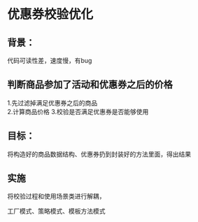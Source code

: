 # 优惠券校验优化

## 背景：
代码可读性差，速度慢，有bug


## 判断商品参加了活动和优惠券之后的价格
1.先过滤掉满足优惠券之后的商品  
2.计算商品价格
3.校验是否满足优惠券是否能够使用

## 目标：
将构造好的商品数据结构、优惠券扔到封装好的方法里面，得出结果

## 实施
将校验过程和使用场景类进行解耦，

工厂模式、策略模式、模板方法模式




